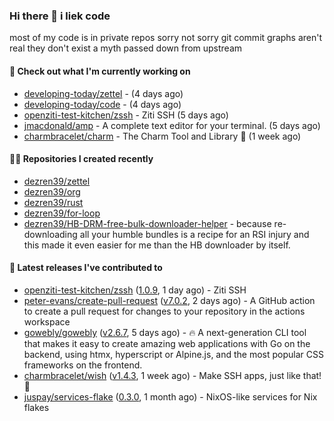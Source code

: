 ### Hi there 👋 i liek code
most of my code is in private repos sorry not sorry git commit graphs aren't real they don't exist a myth passed down from upstream

#### 👷 Check out what I'm currently working on

- [developing-today/zettel](https://github.com/developing-today/zettel) -  (4 days ago)
- [developing-today/code](https://github.com/developing-today/code) -  (4 days ago)
- [openziti-test-kitchen/zssh](https://github.com/openziti-test-kitchen/zssh) - Ziti SSH (5 days ago)
- [jmacdonald/amp](https://github.com/jmacdonald/amp) - A complete text editor for your terminal. (5 days ago)
- [charmbracelet/charm](https://github.com/charmbracelet/charm) - The Charm Tool and Library 🌟 (1 week ago)

#### 👨‍💻 Repositories I created recently

- [dezren39/zettel](https://github.com/dezren39/zettel)
- [dezren39/org](https://github.com/dezren39/org)
- [dezren39/rust](https://github.com/dezren39/rust)
- [dezren39/for-loop](https://github.com/dezren39/for-loop)
- [dezren39/HB-DRM-free-bulk-downloader-helper](https://github.com/dezren39/HB-DRM-free-bulk-downloader-helper) - because re-downloading all your humble bundles is a recipe for an RSI injury and this made it even easier for me than the HB downloader by itself.

#### 🚀 Latest releases I've contributed to

- [openziti-test-kitchen/zssh](https://github.com/openziti-test-kitchen/zssh) ([1.0.9](https://github.com/openziti-test-kitchen/zssh/releases/tag/1.0.9), 1 day ago) - Ziti SSH
- [peter-evans/create-pull-request](https://github.com/peter-evans/create-pull-request) ([v7.0.2](https://github.com/peter-evans/create-pull-request/releases/tag/v7.0.2), 2 days ago) - A GitHub action to create a pull request for changes to your repository in the actions workspace
- [gowebly/gowebly](https://github.com/gowebly/gowebly) ([v2.6.7](https://github.com/gowebly/gowebly/releases/tag/v2.6.7), 5 days ago) - 🔥 A next-generation CLI tool that makes it easy to create amazing web applications with Go on the backend, using htmx, hyperscript or Alpine.js, and the most popular CSS frameworks on the frontend.
- [charmbracelet/wish](https://github.com/charmbracelet/wish) ([v1.4.3](https://github.com/charmbracelet/wish/releases/tag/v1.4.3), 1 week ago) - Make SSH apps, just like that! 💫
- [juspay/services-flake](https://github.com/juspay/services-flake) ([0.3.0](https://github.com/juspay/services-flake/releases/tag/0.3.0), 1 month ago) - NixOS-like services for Nix flakes
